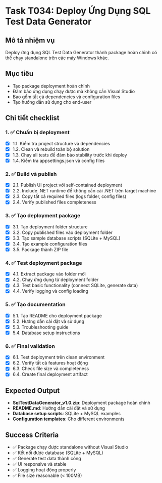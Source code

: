 # Task T034: Deploy Ứng Dụng SQL Test Data Generator

## Mô tả nhiệm vụ
Deploy ứng dụng SQL Test Data Generator thành package hoàn chỉnh có thể chạy standalone trên các máy Windows khác.

## Mục tiêu
- Tạo package deployment hoàn chỉnh
- Đảm bảo ứng dụng chạy được mà không cần Visual Studio
- Bao gồm tất cả dependencies và configuration files
- Tạo hướng dẫn sử dụng cho end-user

## Chi tiết checklist

### 1. ✅ Chuẩn bị deployment
- [x] 1.1. Kiểm tra project structure và dependencies
- [x] 1.2. Clean và rebuild toàn bộ solution  
- [x] 1.3. Chạy all tests để đảm bảo stability trước khi deploy
- [x] 1.4. Kiểm tra appsettings.json và config files

### 2. ✅ Build và publish
- [x] 2.1. Publish UI project với self-contained deployment
- [x] 2.2. Include .NET runtime để không cần cài .NET trên target machine
- [x] 2.3. Copy tất cả required files (logs folder, config files)
- [x] 2.4. Verify published files completeness

### 3. ✅ Tạo deployment package
- [x] 3.1. Tạo deployment folder structure
- [x] 3.2. Copy published files vào deployment folder
- [x] 3.3. Tạo sample database scripts (SQLite + MySQL)
- [x] 3.4. Tạo example configuration files
- [x] 3.5. Package thành ZIP file

### 4. ✅ Test deployment package
- [x] 4.1. Extract package vào folder mới
- [x] 4.2. Chạy ứng dụng từ deployment folder
- [x] 4.3. Test basic functionality (connect SQLite, generate data)
- [x] 4.4. Verify logging và config loading

### 5. ✅ Tạo documentation
- [x] 5.1. Tạo README cho deployment package
- [x] 5.2. Hướng dẫn cài đặt và sử dụng
- [x] 5.3. Troubleshooting guide
- [x] 5.4. Database setup instructions

### 6. ✅ Final validation
- [x] 6.1. Test deployment trên clean environment
- [x] 6.2. Verify tất cả features hoạt động
- [x] 6.3. Check file size và completeness
- [x] 6.4. Create final deployment artifact

## Expected Output
- **SqlTestDataGenerator_v1.0.zip**: Deployment package hoàn chỉnh
- **README.md**: Hướng dẫn cài đặt và sử dụng  
- **Database setup scripts**: SQLite + MySQL examples
- **Configuration templates**: Cho different environments

## Success Criteria
- ✅ Package chạy được standalone without Visual Studio
- ✅ Kết nối được database (SQLite + MySQL)
- ✅ Generate test data thành công
- ✅ UI responsive và stable
- ✅ Logging hoạt động properly
- ✅ File size reasonable (< 100MB) 